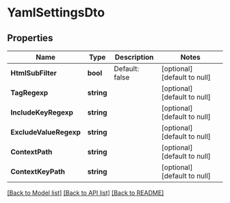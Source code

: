 # YamlSettingsDto

## Properties
Name | Type | Description | Notes
------------ | ------------- | ------------- | -------------
**HtmlSubFilter** | **bool** | Default: false | [optional] [default to null]
**TagRegexp** | **string** |  | [optional] [default to null]
**IncludeKeyRegexp** | **string** |  | [optional] [default to null]
**ExcludeValueRegexp** | **string** |  | [optional] [default to null]
**ContextPath** | **string** |  | [optional] [default to null]
**ContextKeyPath** | **string** |  | [optional] [default to null]

[[Back to Model list]](../README.md#documentation-for-models) [[Back to API list]](../README.md#documentation-for-api-endpoints) [[Back to README]](../README.md)


